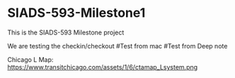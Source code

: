 # SIADS-593-Milestone1

This is the SIADS-593 Milestone project

We are testing the checkin/checkout
#Test from mac
#Test from Deep note

Chicago L Map: https://www.transitchicago.com/assets/1/6/ctamap_Lsystem.png
